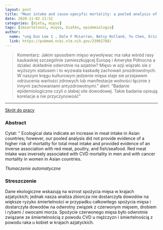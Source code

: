 ```yaml
---
layout: post
title: "Meat intake and cause-specyfic mortality: a pooled analysis of Asian prospective cohort studies"
date: 2020-11-02 21:52
categories: [dieta, mięso]
tags: [śmiertelność, mięso, białko, epidemiologia]
author:
  name: "ung Eun Lee 1 , Dale F McLerran, Betsy Rolland, Yu Chen, Eric J Grant, Rajesh Vedanthan, Manami Inoue, Shoichiro Tsugane, Yu-Tang Gao, Ichiro Tsuji, Masako Kakizaki, Habibul Ahsan, Yoon-Ok Ahn, Wen-Harn Pan, Kotaro Ozasa, Keun-Young Yoo, Shizuka Sasazuki, Gong Yang, Takashi Watanabe, Yumi Sugawara, Faruque Parvez, Dong-Hyun Kim, Shao-Yuan Chuang, Waka Ohishi, Sue K Park, Ziding Feng, Mark Thornquist, Paolo Boffetta, Wei Zheng, Daehee Kang, John Potter, Rashmi Sinha "
  link: https://pubmed.ncbi.nlm.nih.gov/23902788/
---
```


> Komentarz:
> Jakim sposobem mięso wywoływac ma raka wśród rasy kaukaskiej szczególnie zamieszkującej Europę i Ameryke Północna a działać dokładnie odwrotnie na azjatów?
> Mięso w azji wiązało sie z wyższym statusem i to wyzwala kaskadę zachowań prozdrowotnych. W naszym kręgu kulturowym jedzenie mięsa staje sie przejawem odrzucenia wartości zdrowych lub manifestacje wolności łącznie z innymi zachowaniami antyzdrowotnymi."
> alert: "Badanie epidemiologiczne czyli o słabej sile dowodowej. Takie badania opisują korelacje a nie przyczynowość"
> 
<hr>

[Skrót do pracy](https://pubmed.ncbi.nlm.nih.gov/23902788/) 

### Abstract
Cytat: " Ecological data indicate an increase in meat intake in Asian countries; however, our pooled analysis did not provide evidence of a higher risk of mortality for total meat intake and provided evidence of an inverse association with red meat, poultry, and fish/seafood. Red meat intake was inversely associated with CVD mortality in men and with cancer mortality in women in Asian countries. 

*Tłumaczenie automatyczne*

### Streszczenie
Dane ekologiczne wskazują na wzrost spożycia mięsa w krajach azjatyckich; jednak nasza analiza zbiorcza nie dostarczyła dowodów na większe ryzyko śmiertelności w przypadku całkowitego spożycia mięsa i dostarczyła dowodów na odwrotny związek z czerwonym mięsem, drobiem i rybami / owocami morza. Spożycie czerwonego mięsa było odwrotnie związane ze śmiertelnością z powodu CVD u mężczyzn i śmiertelnością z powodu raka u kobiet w krajach azjatyckich.
